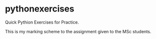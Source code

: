 # pythonexercises

Quick Pythion Exercises for Practice. 

This is my marking scheme to the assignment given to the MSc students. 

